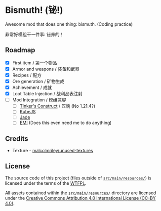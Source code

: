 # Bismuth! (铋!)

Awesome mod that does one thing: bismuth. (Coding practice)

非常好模组干一件事: 铋养的！

## Roadmap
- [x] First item / 第一个物品
- [x] Armor and weapons / 装备和武器
- [x] Recipes / 配方
- [x] Ore generation / 矿物生成
- [x] Achievement / 成就
- [x] Loot Table Injection / 战利品表注射
- [ ] Mod Integration / 模组兼容
  - [ ] [Tinker's Construct](https://github.com/SlimeKnights/TinkersConstruct) / 匠魂 (No 1.21.4?)
  - [ ] [KubeJS](https://github.com/KubeJS-Mods/KubeJS)
  - [ ] [Jade](https://github.com/Snownee/Jade)
  - [ ] [EMI](https://github.com/emilyploszaj/emi) (Does this even need me to do anything)

## Credits
* Texture -  [malcolmriley/unused-textures](https://github.com/malcolmriley/unused-textures)

## License
The source code of this project (files outside of [`src/main/resources/`](src/main/resources/)) is licensed under the terms of the [WTFPL](LICENSE).

All assets contained within the [`src/main/resources/`](src/main/resources/) directory are licensed under the [Creative Commons Attribution 4.0 International License (CC-BY 4.0)](https://creativecommons.org/licenses/by/4.0/).